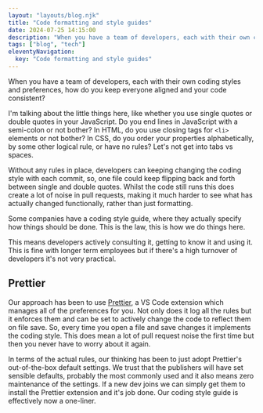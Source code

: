 ```yaml
---
layout: "layouts/blog.njk"
title: "Code formatting and style guides"
date: 2024-07-25 14:15:00
description: "When you have a team of developers, each with their own coding styles and preferences, how do you keep everyone aligned and your code consistent?"
tags: ["blog", "tech"]
eleventyNavigation:
  key: "Code formatting and style guides"
---
```


When you have a team of developers, each with their own coding styles and preferences, how do you keep everyone aligned and your code consistent?

I'm talking about the little things here, like whether you use single quotes or double quotes in your JavaScript. Do you end lines in JavaScript with a semi-colon or not bother? In HTML, do you use closing tags for `<li>` elements or not bother? In CSS, do you order your properties alphabetically, by some other logical rule, or have no rules? Let's not get into tabs vs spaces.

Without any rules in place, developers can keeping changing the coding style with each commit, so, one file could keep flipping back and forth between single and double quotes. Whilst the code still runs this does create a lot of noise in pull requests, making it much harder to see what has actually changed functionally, rather than just formatting.

Some companies have a coding style guide, where they actually specify how things should be done. This is the law, this is how we do things here.

This means developers actively consulting it, getting to know it and using it. This is fine with longer term employees but if there's a high turnover of developers it's not very practical.

## Prettier

Our approach has been to use [Prettier](https://prettier.io/), a VS Code extension which manages all of the preferences for you. Not only does it log all the rules but it enforces them and can be set to actively change the code to reflect them on file save. So, every time you open a file and save changes it implements the coding style. This does mean a lot of pull request noise the first time but then you never have to worry about it again.

In terms of the actual rules, our thinking has been to just adopt Prettier's out-of-the-box default settings. We trust that the publishers will have set sensible defaults, probably the most commonly used and it also means zero maintenance of the settings. If a new dev joins we can simply get them to install the Prettier extension and it's job done. Our coding style guide is effectively now a one-liner.
